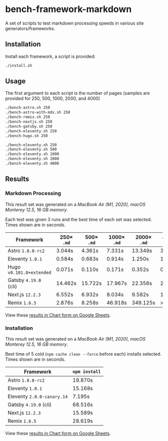 # bench-framework-markdown

A set of scripts to test markdown processing speeds in various site generators/frameworks.

## Installation

Install each framework, a script is provided:

```sh
./install.sh
```

## Usage

The first argument to each script is the number of pages (samples are provided for 250, 500, 1000, 2000, and 4000)

```sh
./bench-astro.sh 250
./bench-astro-with-mdx.sh 250
./bench-remix.sh 250
./bench-nextjs.sh 250
./bench-gatsby.sh 250
./bench-eleventy.sh 250
./bench-hugo.sh 250

./bench-eleventy.sh 250
./bench-eleventy.sh 500
./bench-eleventy.sh 1000
./bench-eleventy.sh 2000
./bench-eleventy.sh 4000
```

## Results

### Markdown Processing

This result set was generated on a _MacBook Air (M1, 2020), macOS Monterey 12.5, 16 GB memory_.

Each test was given 3 runs and the best time of each set was selected. Times shown are in seconds.

|Framework|250× `.md`|500× `.md`|1000× `.md`|2000× `.md`|4000× `.md`|
|---|---|---|---|---|---|
|Astro `1.0.0-rc2`|3.044s|4.361s|7.331s|13.349s|30.258s|
|Eleventy `1.0.1`|0.584s|0.683s|0.914s|1.250s|1.938s|
|Hugo `v0.101.0+extended`|0.071s|0.110s|0.171s|0.352s|0.684s|
|Gatsby `4.19.0` (cli)|14.462s|15.722s|17.967s|22.356s|29.059s|
|Next.js `12.2.3`|6.552s|6.932s|8.034s|9.582s|13.409s|
|Remix `1.6.5`|2.876s|8.258s|46.918s|349.125s|> 1800s|

View these [results in Chart form on Google Sheets](https://docs.google.com/spreadsheets/d/1wFWKkpNRsToixdGyWeznA8xaUB0ZJggpLiTPLnaeL4k/).

### Installation

This result set was generated on a _MacBook Air (M1, 2020), macOS Monterey 12.5, 16 GB memory_.

Best time of 5 cold (`npm cache clean --force` before each) installs selected. Times shown are in seconds.

|Framework|`npm install`|
|---|---|
|Astro `1.0.0-rc2`|19.870s|
|Eleventy `1.0.1`|15.168s|
|Eleventy `2.0.0-canary.14`|7.195s|
|Gatsby `4.19.0` (cli)|68.516s|
|Next.js `12.2.3`|15.589s|
|Remix `1.6.5`|28.619s|

View these [results in Chart form on Google Sheets](https://docs.google.com/spreadsheets/d/1q38KB7cmD6Mk3Fxm7vY-pdmFdrN6kbq3DhuMmB9kij0/).
